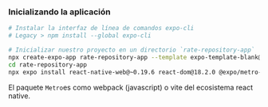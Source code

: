 

### Inicializando la aplicación

```sh
# Instalar la interfaz de línea de comandos expo-cli
# Legacy > npm install --global expo-cli

# Inicializar nuestro proyecto en un directorio `rate-repository-app`
npx create-expo-app rate-repository-app --template expo-template-blank@sdk-50no 
cd rate-repository-app
npx expo install react-native-web@~0.19.6 react-dom@18.2.0 @expo/metro-runtime@~3.1.1
```

El paquete `Metro`es como webpack (javascript) o vite del ecosistema react native. 